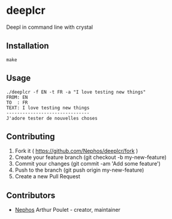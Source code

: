 # deeplcr

Deepl in command line with crystal

## Installation

`make`

## Usage

    ./deeplcr -f EN -t FR -a "I love testing new things"
    FROM: EN
    TO  : FR
    TEXT: I love testing new things
    -------------------------------
    J'adore tester de nouvelles choses

## Contributing

1. Fork it ( https://github.com/Nephos/deeplcr/fork )
2. Create your feature branch (git checkout -b my-new-feature)
3. Commit your changes (git commit -am 'Add some feature')
4. Push to the branch (git push origin my-new-feature)
5. Create a new Pull Request

## Contributors

- [Nephos](https://github.com/Nephos) Arthur Poulet - creator, maintainer
